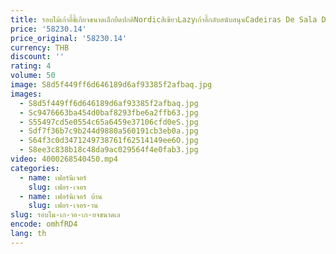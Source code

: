 ```yaml
---
title: รอบไม้เก้าอี้ขี้เกียจขนาดเล็กยืดปกติNordicสีเขียวLazyเก้าอี้กลับสนับสนุนCadeiras De Sala De Estarบ้านเฟอร์นิเจอร์
price: '58230.14'
price_original: '58230.14'
currency: THB
discount: ''
rating: 4
volume: 50
image: S8d5f449ff6d646189d6af93385f2afbaq.jpg
images:
  - S8d5f449ff6d646189d6af93385f2afbaq.jpg
  - Sc9476663ba454d0baf8293fbe6a2ffb63.jpg
  - S55497cd5e0554c65a6459e37106cfd0eS.jpg
  - Sdf7f36b7c9b244d9880a560191cb3eb0a.jpg
  - S64f3c0d3471249738761f62514149ee6O.jpg
  - S8ee3c838b18c48da9ac029564f4e0fab3.jpg
video: 4000268540450.mp4
categories:
  - name: เฟอร์นิเจอร์
    slug: เฟอร-เจอร
  - name: เฟอร์นิเจอร์ บ้าน
    slug: เฟอร-เจอร-าน
slug: รอบไม-เก-าอ-เก-ยจขนาดเล
encode: omhfRD4
lang: th
---
```

  